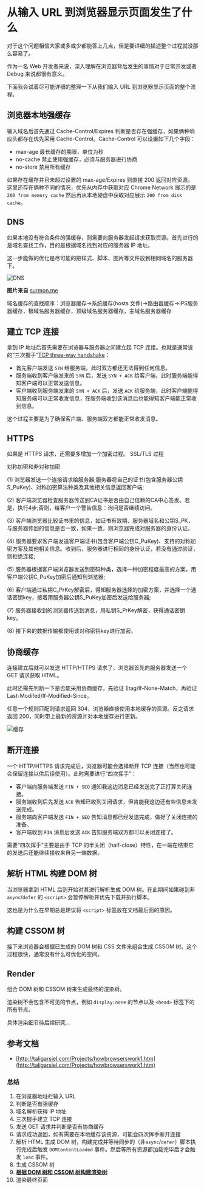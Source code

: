 # 从输入 URL 到浏览器显示页面发生了什么
对于这个问题相信大家或多或少都能答上几点，但是要详细的描述整个过程就没那么容易了。  

作为一名 Web 开发者来说，深入理解在浏览器背后发生的事情对于日常开发或者 Debug 来说都很有意义。  

下面我会试着尽可能详细的整理一下从我们输入 URL 到浏览器显示页面的整个流程。

## 浏览器本地强缓存
输入域名后首先通过 Cache-Control/Expires 判断是否存在强缓存，如果俩种响应头都存在优先采用 Cache-Control。Cache-Control 可以设置如下几个字段：
* max-age 最长缓存的期限，单位为秒
* no-cache 禁止使用强缓存，必须与服务器进行协商
* no-store 禁用所有缓存  

如果存在缓存并且未超过设置的 max-age/Expires 则直接 200 返回对应资源。这里还存在俩种不同的情况，优先从内存中获取对应 Chrome Network 展示的是 `200 from memory cache` 然后再从本地硬盘中获取对应展示 `200 from disk cache`。

## DNS
如果本地没有符合条件的强缓存，则需要向服务器发起请求获取资源。首先进行的是域名查找工作，目的是根据域名找到对应的服务器 IP 地址。  

这一步能做的优化是尽可能的把样式、脚本、图片等文件放到相同域名的服务器下。

![DNS](https://pic.imgdb.cn/item/61d7b3bf2ab3f51d91cc1ddf.png)  

**图片来自** [surmon.me](https://surmon.me/article/21)  

域名缓存的查找顺序：浏览器缓存->系统缓存(hosts 文件)->路由器缓存->IPS服务器缓存，根域名服务器缓存，顶级域名服务器缓存，主域名服务器缓存

## 建立 TCP 连接
拿到 IP 地址后首先需要在浏览器与服务器之间建立起 TCP 连接。也就是通常说的“三次握手”[TCP three-way handshake](https://developer.mozilla.org/en-US/docs/Glossary/TCP_handshake)：
* 首先客户端发送 `SYN` 给服务端，此时双方都还无法得到任何信息。
* 服务端收到客户端发来的 `SYN` 后，发送 `SYN + ACK` 给客户端，此时服务端能得知客户端可以正常发送信息。
* 客户端收到服务端发来的 `SYN + ACK` 后，发送 `ACK` 给服务端，此时客户端能得知服务端可以正常收发信息，在服务端收到该消息后也能得知客户端能正常收到信息。
  
这个过程主要是为了确保客户端、服务端双方都能正常收发消息。

## HTTPS
如果是 HTTPS 请求，还需要多增加一个加密过程。
SSL/TLS
过程

对称加密和非对称加密

(1) 浏览器发送一个连接请求给服务器;服务器将自己的证书(包含服务器公钥S_PuKey)、对称加密算法种类及其他相关信息返回客户端;

(2) 客户端浏览器检查服务器传送到CA证书是否由自己信赖的CA中心签发。若是，执行4步;否则，给客户一个警告信息：询问是否继续访问。

(3) 客户端浏览器比较证书里的信息，如证书有效期、服务器域名和公钥S_PK，与服务器传回的信息是否一致，如果一致，则浏览器完成对服务器的身份认证。

(4) 服务器要求客户端发送客户端证书(包含客户端公钥C_PuKey)、支持的对称加密方案及其他相关信息。收到后，服务器进行相同的身份认证，若没有通过验证，则拒绝连接;

(5) 服务器根据客户端浏览器发送到密码种类，选择一种加密程度最高的方案，用客户端公钥C_PuKey加密后通知到浏览器;

(6) 客户端通过私钥C_PrKey解密后，得知服务器选择的加密方案，并选择一个通话密钥key，接着用服务器公钥S_PuKey加密后发送给服务器;

(7) 服务器接收到的浏览器传送到消息，用私钥S_PrKey解密，获得通话密钥key。

(8) 接下来的数据传输都使用该对称密钥key进行加密。


## 协商缓存
连接建立后就可以发送 HTTP/HTTPS 请求了，浏览器首先向服务器发送一个 GET 请求获取 HTML。  

此时还需先判断一下是否能采用协商缓存，先验证 Etag/If-None-Match，再验证 Last-Modifed/If-Modified-Since。  

任意一个规则匹配则请求返回 304，浏览器直接使用本地缓存的资源。反之请求返回 200，同时带上最新的资源并对本地缓存进行更新。


![缓存](https://pic.imgdb.cn/item/629d70870947543129c8ad1a.jpg)  

## 断开连接
一个 HTTP/HTTPS 请求完成后，浏览器可能会选择断开 TCP 连接（当然也可能会保留连接以供后续使用）。此时需要进行“四次挥手”：
* 客户端向服务端发送 `FIN + SEQ` 通知我这边消息已经发送完了正打算关闭连接。
* 服务端收到后先发送 `ACK` 告知已收到关闭请求，但肯能我这边还有些信息未发送完成。
* 服务端向客户端发送 `FIN + SEQ` 告知消息都已经发送完成，做好了关闭连接的准备。
* 客户端收到 `FIN` 消息后发送 `ACK` 告知服务端双方都可以关闭连接了。

需要“四次挥手”主要是由于 TCP 的半关闭（half-close）特性，在一端在结束它的发送后还能继续接收来自另一端数据。

## 解析 HTML 构建 DOM 树
当浏览器拿到 HTML 后则开始对其进行解析生成 DOM 树。在此期间如果碰到非 `async`/`defer` 的 `<script>` 会暂停解析并优先下载并执行脚本。  

这也是为什么在早期总是建议将 `<script>` 标签放在文档最后面的原因。

## 构建 CSSOM 树
接下来浏览器会根据已生成的 DOM 树和 CSS 文件来组合生成 CSSOM 树。这个过程很快，通常没有什么可优化的空间。  

## Render
组合 DOM 树和 CSSOM 树来生成最终的渲染树。

渲染树不会包含不可见的节点，例如 `display:none` 的节点以及 `<head>` 标签下的所有节点。  

具体渲染细节待后续研究...

## 参考文档
* [http://taligarsiel.com/Projects/howbrowserswork1.htm](http://taligarsiel.com/Projects/howbrowserswork1.htm)

### 总结

1. 在浏览器地址栏输入 URL
2. 判断是否有强缓存
3. 域名解析获得 IP 地址
4. 三次握手建立 TCP 连接
5. 发送 GET 请求并判断是否有协商缓存
6. 请求成功返回，如有需要在本地缓存该资源，可能会四次挥手断开连接
7. 解析 HTML 生成 DOM 树，构建完成并等待同步的（非`async`/`defer`）脚本执行完成后触发 `DOMContentLoaded` 事件。然后等所有资源都加载完毕后才会触发 `load` 事件。
8. 生成 CSSOM 树
9. **[根据 DOM 树和 CSSOM 树构建渲染树](https://developers.google.com/web/fundamentals/performance/critical-rendering-path/render-tree-construction)**:
10. 渲染最终页面
